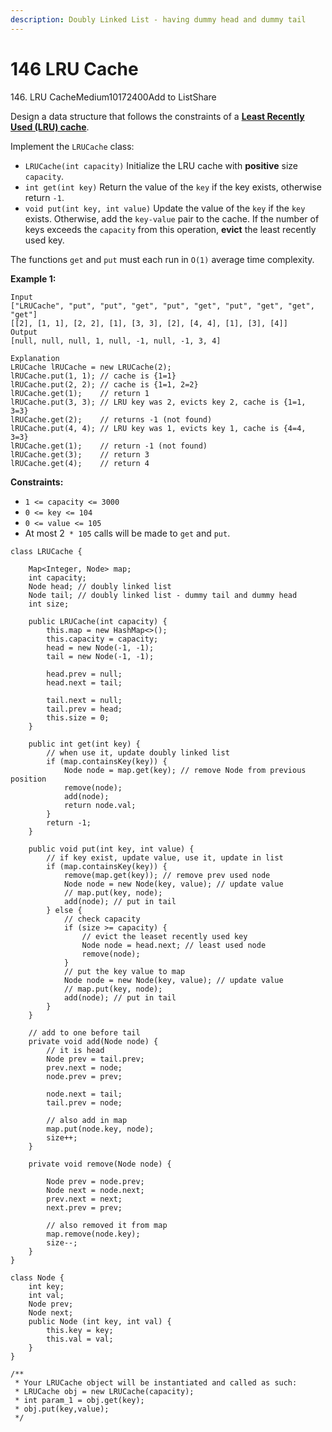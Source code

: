 ```yaml
---
description: Doubly Linked List - having dummy head and dummy tail
---
```


# 146 LRU Cache



146\. LRU CacheMedium10172400Add to ListShare

Design a data structure that follows the constraints of a [**Least Recently Used (LRU) cache**](https://en.wikipedia.org/wiki/Cache\_replacement\_policies#LRU).

Implement the `LRUCache` class:

* `LRUCache(int capacity)` Initialize the LRU cache with **positive** size `capacity`.
* `int get(int key)` Return the value of the `key` if the key exists, otherwise return `-1`.
* `void put(int key, int value)` Update the value of the `key` if the `key` exists. Otherwise, add the `key-value` pair to the cache. If the number of keys exceeds the `capacity` from this operation, **evict** the least recently used key.

The functions `get` and `put` must each run in `O(1)` average time complexity.

**Example 1:**

```
Input
["LRUCache", "put", "put", "get", "put", "get", "put", "get", "get", "get"]
[[2], [1, 1], [2, 2], [1], [3, 3], [2], [4, 4], [1], [3], [4]]
Output
[null, null, null, 1, null, -1, null, -1, 3, 4]

Explanation
LRUCache lRUCache = new LRUCache(2);
lRUCache.put(1, 1); // cache is {1=1}
lRUCache.put(2, 2); // cache is {1=1, 2=2}
lRUCache.get(1);    // return 1
lRUCache.put(3, 3); // LRU key was 2, evicts key 2, cache is {1=1, 3=3}
lRUCache.get(2);    // returns -1 (not found)
lRUCache.put(4, 4); // LRU key was 1, evicts key 1, cache is {4=4, 3=3}
lRUCache.get(1);    // return -1 (not found)
lRUCache.get(3);    // return 3
lRUCache.get(4);    // return 4
```

**Constraints:**

* `1 <= capacity <= 3000`
* `0 <= key <= 104`
* `0 <= value <= 105`
* At most 2` * 105` calls will be made to `get` and `put`.

```
class LRUCache {
    
    Map<Integer, Node> map;
    int capacity;
    Node head; // doubly linked list
    Node tail; // doubly linked list - dummy tail and dummy head
    int size;
    
    public LRUCache(int capacity) {
        this.map = new HashMap<>();
        this.capacity = capacity;
        head = new Node(-1, -1);
        tail = new Node(-1, -1);
        
        head.prev = null;
        head.next = tail;
        
        tail.next = null;
        tail.prev = head;
        this.size = 0;
    }
    
    public int get(int key) {
        // when use it, update doubly linked list
        if (map.containsKey(key)) {
            Node node = map.get(key); // remove Node from previous position
            remove(node);
            add(node);
            return node.val;
        }        
        return -1;
    }
    
    public void put(int key, int value) {        
        // if key exist, update value, use it, update in list
        if (map.containsKey(key)) {
            remove(map.get(key)); // remove prev used node
            Node node = new Node(key, value); // update value
            // map.put(key, node); 
            add(node); // put in tail
        } else {
            // check capacity
            if (size >= capacity) {
                // evict the leaset recently used key
                Node node = head.next; // least used node
                remove(node);
            }
            // put the key value to map
            Node node = new Node(key, value); // update value
            // map.put(key, node); 
            add(node); // put in tail
        }
    }
    
    // add to one before tail
    private void add(Node node) {
        // it is head
        Node prev = tail.prev;
        prev.next = node;
        node.prev = prev;
        
        node.next = tail;
        tail.prev = node;
        
        // also add in map
        map.put(node.key, node); 
        size++;
    }
    
    private void remove(Node node) {           

        Node prev = node.prev;
        Node next = node.next;
        prev.next = next;
        next.prev = prev;

        // also removed it from map
        map.remove(node.key);
        size--;
    }
}

class Node {
    int key;
    int val;
    Node prev;
    Node next;
    public Node (int key, int val) {
        this.key = key;
        this.val = val;
    }
}

/**
 * Your LRUCache object will be instantiated and called as such:
 * LRUCache obj = new LRUCache(capacity);
 * int param_1 = obj.get(key);
 * obj.put(key,value);
 */
```
